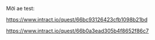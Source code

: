 Mời ae test:

https://www.intract.io/quest/66bc93126423cfb1098b21bd

https://www.intract.io/quest/66b0a3ead305b4f8652f86c7

